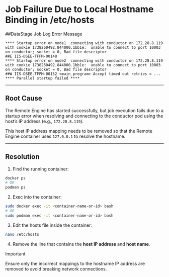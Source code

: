 # Job Failure Due to Local Hostname Binding in /etc/hosts

##DataStage Job Log Error Message

```text
**** Startup error on node1  connecting with conductor on 172.28.8.119 with cookie 1738260492.844000.1bb1e:  unable to connect to port 10003  on conductor; socket = 0, Bad file descriptor
##E IIS-DSEE-TFPM-00148 
**** Startup error on node2  connecting with conductor on 172.28.8.119 with cookie 1738260492.844000.1bb1e:  unable to connect to port 10003  on conductor; socket = 0, Bad file descriptor
##W IIS-DSEE-TFPM-00152 <main_program> Accept timed out retries = ...
**** Parallel startup failed ****
```

---

## Root Cause

The Remote Engine has started successfully, but job execution fails due to a startup error when resolving and connecting to the conductor pod using the host’s IP address (e.g., `172.28.8.119`).  

This host IP address mapping needs to be removed so that the Remote Engine container uses `127.0.0.1` to resolve the hostname.

---

## Resolution

1. Find the running container:

```bash
docker ps
# OR
podman ps
```

2. Exec into the container:

```bash
sudo docker exec -it <container-name-or-id> bash
# OR
sudo podman exec -it <container-name-or-id> bash
```

3. Edit the hosts file inside the container:

```bash
nano /etc/hosts
```

4. Remove the line that contains the **host IP address** and **host name**.

> [!IMPORTANT]  
> Ensure only the incorrect mappings to the hostname IP address are removed to avoid breaking network connections.
